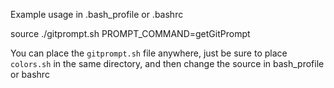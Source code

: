 Example usage in .bash_profile or .bashrc

source ./gitprompt.sh
PROMPT_COMMAND=getGitPrompt

You can place the `gitprompt.sh` file anywhere, just be sure to place `colors.sh` in the same directory, and then change the source in bash_profile or bashrc
